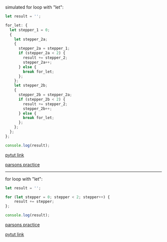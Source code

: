 simulated for loop with "let":
```js
let result = '';

for_let: {
  let stepper_1 = 0;
  {
    let stepper_2a;
    {
      stepper_2a = stepper_1;
      if (stepper_2a < 2) {
        result += stepper_2;
        stepper_2a++;
      } else {
        break for_let;
      };
    };
    let stepper_2b;
    {
      stepper_2b = stepper_2a;
      if (stepper_2b < 2) {
        result += stepper_2;
        stepper_2b++;
      } else {
        break for_let;
      };
    };
  };
};

console.log(result);
```

[pytut link]()

[parsons practice](https://elewa-academy.github.io/parsons/examples-to-study/scope-and-control-flow.html#sim-for-loop-let)

___

for loop with "let":
```js
let result = '';

for (let stepper = 0; stepper < 2; stepper++) {
    result += stepper;
};

console.log(result);
```

[parsons practice](https://elewa-academy.github.io/parsons/examples-to-study/scope-and-control-flow.html#for-loop-let)

[pytut link](https://goo.gl/mmZ8jY)
